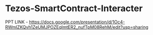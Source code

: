 # Tezos-SmartContract-Interacter

PPT LINK - https://docs.google.com/presentation/d/1Oc4-RWmIZKQvh1ZeUMJPOZEqlmtER2_nufTpM08RehM/edit?usp=sharing
